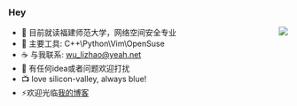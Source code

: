 ### Hey
<a href="https://github.com/anuraghazra/github-readme-stats">
  <img align="right" src="https://github-readme-stats.vercel.app/api?username=Wlzzzz-del" />
</a>


- 🌱 目前就读福建师范大学，网络空间安全专业
- :ledger: 主要工具: C++\Python\Vim\OpenSuse
- :coffee: 与我联系: wu_lizhao@yeah.net
- 💬 有任何idea或者问题欢迎打扰
- :tv: love silicon-valley, always blue!
- ⚡欢迎光临[我的博客](http://www.melowlz.top)

<!--
**Wlzzzz-del/Wlzzzz-del** is a ✨ _special_ ✨ repository because its `README.md` (this file) appears on your GitHub profile.

Here are some ideas to get you started:

- 🔭 I’m currently working on ...
- 🌱 I’m currently learning ...
- 👯 I’m looking to collaborate on ...
- 🤔 I’m looking for help with ...
- 💬 Ask me about ...
- 📫 How to reach me: ...
- 😄 Pronouns: ...
- ⚡ Fun fact: ...
-->
